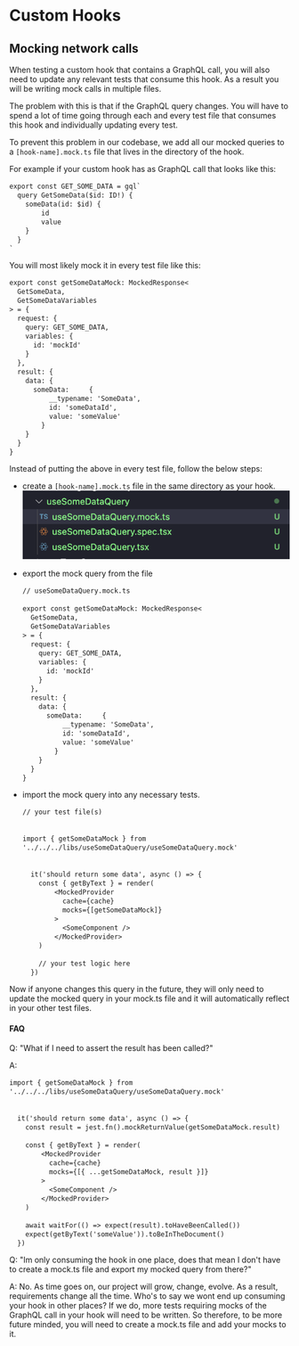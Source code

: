 # Custom Hooks

## Mocking network calls

When testing a custom hook that contains a GraphQL call, you will also need to update any relevant tests that consume this hook.
As a result you will be writing mock calls in multiple files.

The problem with this is that if the GraphQL query changes. You will have to spend a lot of time going through each and every test file that consumes this hook and individually updating every test.

To prevent this problem in our codebase, we add all our mocked queries to a `[hook-name].mock.ts` file that lives in the directory of the hook.

For example if your custom hook has as GraphQL call that looks like this:

```
export const GET_SOME_DATA = gql`
  query GetSomeData($id: ID!) {
    someData(id: $id) {
        id
        value
    }
  }
`

```

You will most likely mock it in every test file like this:

```
export const getSomeDataMock: MockedResponse<
  GetSomeData,
  GetSomeDataVariables
> = {
  request: {
    query: GET_SOME_DATA,
    variables: {
      id: 'mockId'
    }
  },
  result: {
    data: {
      someData:     {
          __typename: 'SomeData',
          id: 'someDataId',
          value: 'someValue'
        }
    }
  }
}
```

Instead of putting the above in every test file, follow the below steps:

- create a `[hook-name].mock.ts` file in the same directory as your hook.
  ![creating mock ts file in directory](mock-ts-directory-add.png)
- export the mock query from the file

  ```
  // useSomeDataQuery.mock.ts

  export const getSomeDataMock: MockedResponse<
    GetSomeData,
    GetSomeDataVariables
  > = {
    request: {
      query: GET_SOME_DATA,
      variables: {
        id: 'mockId'
      }
    },
    result: {
      data: {
        someData:     {
            __typename: 'SomeData',
            id: 'someDataId',
            value: 'someValue'
          }
      }
    }
  }
  ```

- import the mock query into any necessary tests.

  ```
  // your test file(s)


  import { getSomeDataMock } from '../../../libs/useSomeDataQuery/useSomeDataQuery.mock'


    it('should return some data', async () => {
      const { getByText } = render(
          <MockedProvider
            cache={cache}
            mocks={[getSomeDataMock]}
          >
            <SomeComponent />
          </MockedProvider>
      )

      // your test logic here
    })
  ```

Now if anyone changes this query in the future, they will only need to update the mocked query in your mock.ts file and it will automatically reflect in your other test files.

#### FAQ

Q: "What if I need to assert the result has been called?"

A:

```
import { getSomeDataMock } from '../../../libs/useSomeDataQuery/useSomeDataQuery.mock'


  it('should return some data', async () => {
    const result = jest.fn().mockReturnValue(getSomeDataMock.result)

    const { getByText } = render(
        <MockedProvider
          cache={cache}
          mocks={[{ ...getSomeDataMock, result }]}
        >
          <SomeComponent />
        </MockedProvider>
    )

    await waitFor(() => expect(result).toHaveBeenCalled())
    expect(getByText('someValue')).toBeInTheDocument()
  })
```

Q: "Im only consuming the hook in one place, does that mean I don't have to create a mock.ts file and export my mocked query from there?"

A: No. As time goes on, our project will grow, change, evolve. As a result, requirements change all the time. Who's to say we wont end up consuming your hook in other places? If we do, more tests requiring mocks of the GraphQL call in your hook will need to be written. So therefore, to be more future minded, you will need to create a mock.ts file and add your mocks to it.
